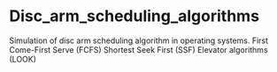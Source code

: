 # Disc_arm_scheduling_algorithms
Simulation of disc arm scheduling algorithm in operating systems.
First Come-First Serve (FCFS)
Shortest Seek First (SSF)
Elevator algorithms (LOOK)
